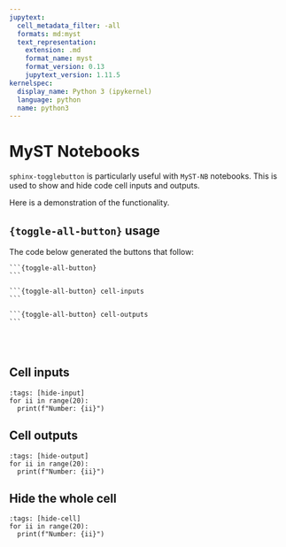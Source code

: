 ```yaml
---
jupytext:
  cell_metadata_filter: -all
  formats: md:myst
  text_representation:
    extension: .md
    format_name: myst
    format_version: 0.13
    jupytext_version: 1.11.5
kernelspec:
  display_name: Python 3 (ipykernel)
  language: python
  name: python3
---
```


# MyST Notebooks

`sphinx-togglebutton` is particularly useful with `MyST-NB` notebooks.
This is used to show and hide code cell inputs and outputs.

Here is a demonstration of the functionality.

## `{toggle-all-button}` usage

The code below generated the buttons that follow:

````
```{toggle-all-button}
```

```{toggle-all-button} cell-inputs
```

```{toggle-all-button} cell-outputs
```
````

```{toggle-all-button}
```

```{toggle-all-button} cell-inputs
```

```{toggle-all-button} cell-outputs
```

## Cell inputs

```{code-cell}
:tags: [hide-input]
for ii in range(20):
  print(f"Number: {ii}")
```

## Cell outputs

```{code-cell}
:tags: [hide-output]
for ii in range(20):
  print(f"Number: {ii}")
```

## Hide the whole cell

```{code-cell}
:tags: [hide-cell]
for ii in range(20):
  print(f"Number: {ii}")
```
